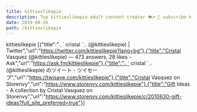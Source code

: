 ```yaml
---
title: kittieslikepie
description: Top kittieslikepie adult content creator 👁♐️ 👑 subscribe kittieslikepie to my porn site below IG kittieslikepie
date: 2019-08-26
path: /kittieslikepie
---
```


kittieslikepie
[{"title":"˗ˏˋ cristal ˊˎ˗ (@kittieslikepie) | Twitter","url":"https://twitter.com/kittieslikepie?lang=bg"},{"title":"Cristal Vasquez (@kittieslikepie) — 473 answers, 28 likes - Ask","url":"https://ask.fm/kittieslikepie"},{"title":"˗ˏˋ cristal ˊˎ˗ (@kittieslikepie) のツイート - ツイセーブ","url":"https://twisave.com/kittieslikepie"},{"title":"Cristal Vasquez on Storenvy","url":"https://www.storenvy.com/kittieslikepie"},{"title":"Gift Ideas - A collection by Cristal Vasquez on Storenvy","url":"https://www.storenvy.com/kittieslikepie/c/2010630-gift-ideas?full_site_preferred=true"}]

